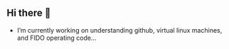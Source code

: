 ## Hi there 👋

-  I’m currently working on understanding github, virtual linux machines, and FIDO operating code...
